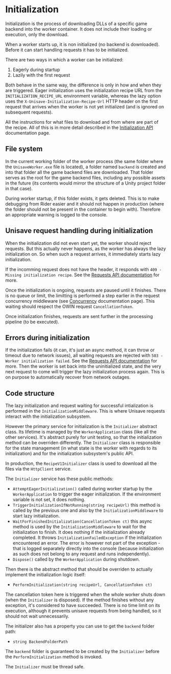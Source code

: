 # Initialization

Initialization is the process of downloading DLLs of a specific game backend into the worker container. It does not include their loading or execution, only the download.

When a worker starts up, it is non initialized (no backend is downloaded). Before it can start handling requests it has to be initialized.

There are two ways in which a worker can be initialized:

1. Eagerly during startup
2. Lazily with the first request

Both behave in the same way, the difference is only in how and when they are triggered. Eager initialization uses the initialization recipe URL from the `INITIALIZATION_RECIPE_URL` environment variable, whereas the lazy option uses the `X-Unisave-Initialization-Recipe-Url` HTTP header on the first request that arrives when the worker is not yet initialized (and is ignored on subsequent requests).

All the instructions for what files to download and from where are part of the recipe. All of this is in more detail described in the [Initialization API](api-initialization.md) documentation page.


## File system

In the current working folder of the worker process (the same folder where the `UnisaveWorker.exe` file is located), a folder named `backend` is created and into that folder all the game backend files are downloaded. That folder serves as the root for the game backend files, including any possible assets in the future (its contents would mirror the structure of a Unity project folder in that case).

During worker startup, if this folder exists, it gets deleted. This is to make debugging from Rider easier and it should not happen in production (where the folder should not be present in the container to begin with). Therefore an appropriate warning is logged to the console.


## Unisave request handling during initialization

When the initialization did not even start yet, the worker should reject requests. But this actually never happens, as the worker has always the lazy initialization on. So when such a request arrives, it immediately starts lazy initialization.

If the incomming request does not have the header, it responds with `409 - Missing initialization recipe`. See the [Requests API documentation](./api-requests.md) for more.

Once the initialization is ongoing, requests are paused until it finishes. There is no queue or limit, the limitting is performed a step earlier in the request concurrency middleware (see [Concurrency](./concurrency.md) documentation page). This waiting should respect the OWIN request `CancellationToken`.

Once initialization finishes, requests are sent further in the processing pipeline (to be executed).


## Errors during initialization

If the initialization fails (it can, it's just an async method, it can throw or timeout due to network issues), all waiting requests are rejected with `503 - Worker initialization failed`. See the [Requests API documentation](./api-requests.md) for more. Then the worker is set back into the uninitialized state, and the very next request to come will trigger the lazy initialization process again. This is on purpose to automatically recover from network outages.


## Code structure

The lazy initialization and request waiting for successful intialization is performed in the `InitializationMiddleware`. This is where Unisave requests interact with the initialization subsystem.

However the primary service for initialization is the `Initializer` abstract class. Its lifetime is managed by the `WorkerApplication` class (like all the other services). It's abstract purely for unit testing, so that the initialization method can be overriden differently. The `Initializer` class is responsible for the state management (in what state is the worker with regards to its initialization) and for the initialization subsystem's public API.

In production, the `RecipeV1Initializer` class is used to download all the files via the `HttpClient` service.

The `Initializer` service has these public methods:

- `AttemptEagerInitialization()` called during worker startup by the `WorkerApplication` to trigger the eager initialization. If the environment variable is not set, it does nothing.
- `TriggerInitializationIfNotRunning(string recipeUrl)` this method is called by the previous one and also by the `InitializationMiddleware` to start lazy initialization.
- `WaitForFinishedInitialization(CancellationToken ct)` this async method is used by the `InitializationMiddleware` to wait for the initialization to finish. It does nothing if the initialization already completed. It throws `InitializationFailedException` if the initialization encountered an error. The error is however not part of the exception - that is logged separately directly into the console (because initialization as such does not belong to any request and runs independently).
- `Dispose()` called by the `WorkerApplication` during shutdown.

Then there is the abstract method that should be overriden to actually implement the initialization logic itself:

- `PerformInitialization(string recipeUrl, CancellationToken ct)`

The cancellation token here is triggered when the whole worker shuts down (when the `Initializer` is disposed). If the method finishes without any exception, it's considered to have succeeded. There is no time limit on its execution, although it prevents unisave requests from being handled, so it should not wait unnecessarily.

The initializer also has a property you can use to get the `backend` folder path:

- `string BackendFolderPath`

The `backend` folder is guaranteed to be created by the `Initializer` before the `PerformInitialization` method is invoked.

The `Initializer` must be thread safe.
